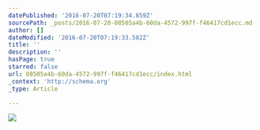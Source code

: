 ```yaml
---
datePublished: '2016-07-20T07:19:34.859Z'
sourcePath: _posts/2016-07-20-08505a4b-60da-4572-997f-f46417cd1ecc.md
author: []
dateModified: '2016-07-20T07:19:33.582Z'
title: ''
description: ''
hasPage: true
starred: false
url: 08505a4b-60da-4572-997f-f46417cd1ecc/index.html
_context: 'http://schema.org'
_type: Article

---
```

![](https://imgflo.herokuapp.com/graph/vahj1ThiexotieMo/47e1b3baa04ff25eb516b44e4127e20e/croprotate.png?cropheight=2549&cropwidth=3090&degrees=0&input=https%3A%2F%2Fthe-grid-user-content.s3-us-west-2.amazonaws.com%2Fb515eac2-3db7-4d62-a6db-b1e1e3048bdb.png&x=103&y=0)